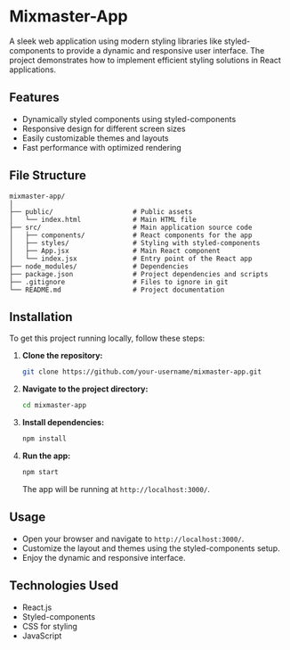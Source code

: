 # Mixmaster-App
A sleek web application using modern styling libraries like styled-components to provide a dynamic and responsive user interface. The project demonstrates how to implement efficient styling solutions in React applications.

## Features

- Dynamically styled components using styled-components
- Responsive design for different screen sizes
- Easily customizable themes and layouts
- Fast performance with optimized rendering

## File Structure

```
mixmaster-app/
│
├── public/                    # Public assets
│   └── index.html             # Main HTML file
├── src/                       # Main application source code
│   ├── components/            # React components for the app
│   ├── styles/                # Styling with styled-components
│   ├── App.jsx                # Main React component
│   └── index.jsx              # Entry point of the React app
├── node_modules/              # Dependencies
├── package.json               # Project dependencies and scripts
├── .gitignore                 # Files to ignore in git
└── README.md                  # Project documentation
```

## Installation

To get this project running locally, follow these steps:

1. **Clone the repository:**

   ```bash
   git clone https://github.com/your-username/mixmaster-app.git
   ```

2. **Navigate to the project directory:**

   ```bash
   cd mixmaster-app
   ```

3. **Install dependencies:**

   ```bash
   npm install
   ```

4. **Run the app:**

   ```bash
   npm start
   ```

   The app will be running at `http://localhost:3000/`.

## Usage

- Open your browser and navigate to `http://localhost:3000/`.
- Customize the layout and themes using the styled-components setup.
- Enjoy the dynamic and responsive interface.

## Technologies Used

- React.js
- Styled-components
- CSS for styling
- JavaScript
